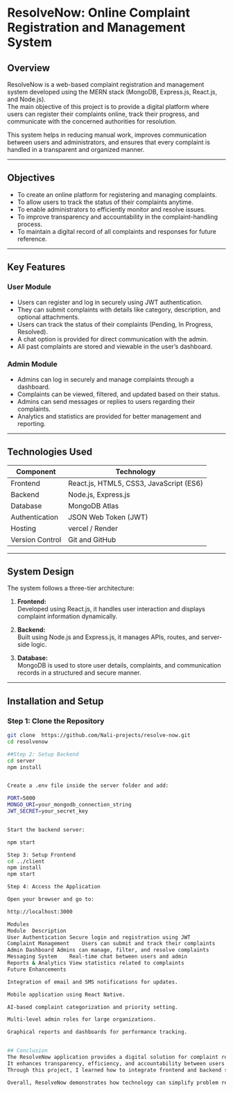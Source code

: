 
# ResolveNow: Online Complaint Registration and Management System

## Overview
ResolveNow is a web-based complaint registration and management system developed using the MERN stack (MongoDB, Express.js, React.js, and Node.js).  
The main objective of this project is to provide a digital platform where users can register their complaints online, track their progress, and communicate with the concerned authorities for resolution.  

This system helps in reducing manual work, improves communication between users and administrators, and ensures that every complaint is handled in a transparent and organized manner.

---

## Objectives
- To create an online platform for registering and managing complaints.
- To allow users to track the status of their complaints anytime.
- To enable administrators to efficiently monitor and resolve issues.
- To improve transparency and accountability in the complaint-handling process.
- To maintain a digital record of all complaints and responses for future reference.

---

## Key Features
### User Module
- Users can register and log in securely using JWT authentication.
- They can submit complaints with details like category, description, and optional attachments.
- Users can track the status of their complaints (Pending, In Progress, Resolved).
- A chat option is provided for direct communication with the admin.
- All past complaints are stored and viewable in the user’s dashboard.

### Admin Module
- Admins can log in securely and manage complaints through a dashboard.
- Complaints can be viewed, filtered, and updated based on their status.
- Admins can send messages or replies to users regarding their complaints.
- Analytics and statistics are provided for better management and reporting.

---

## Technologies Used
| Component | Technology |
|------------|-------------|
| Frontend | React.js, HTML5, CSS3, JavaScript (ES6) |
| Backend | Node.js, Express.js |
| Database | MongoDB Atlas |
| Authentication | JSON Web Token (JWT) |
| Hosting  |vercel / Render |
| Version Control | Git and GitHub |

---

## System Design
The system follows a three-tier architecture:

1. **Frontend:**  
   Developed using React.js, it handles user interaction and displays complaint information dynamically.

2. **Backend:**  
   Built using Node.js and Express.js, it manages APIs, routes, and server-side logic.

3. **Database:**  
   MongoDB is used to store user details, complaints, and communication records in a structured and secure manner.

---

## Installation and Setup

### Step 1: Clone the Repository
```bash
git clone  https://github.com/Nali-projects/resolve-now.git
cd resolvenow

##Step 2: Setup Backend
cd server
npm install


Create a .env file inside the server folder and add:

PORT=5000
MONGO_URI=your_mongodb_connection_string
JWT_SECRET=your_secret_key


Start the backend server:

npm start

Step 3: Setup Frontend
cd ../client
npm install
npm start

Step 4: Access the Application

Open your browser and go to:

http://localhost:3000

Modules
Module	Description
User Authentication	Secure login and registration using JWT
Complaint Management	Users can submit and track their complaints
Admin Dashboard	Admins can manage, filter, and resolve complaints
Messaging System	Real-time chat between users and admin
Reports & Analytics	View statistics related to complaints
Future Enhancements

Integration of email and SMS notifications for updates.

Mobile application using React Native.

AI-based complaint categorization and priority setting.

Multi-level admin roles for large organizations.

Graphical reports and dashboards for performance tracking.


## Conclusion
The ResolveNow application provides a digital solution for complaint registration and management using the MERN stack.  
It enhances transparency, efficiency, and accountability between users and administrators.  
Through this project, I learned how to integrate frontend and backend systems, handle APIs, and ensure secure data communication using JWT authentication.  

Overall, ResolveNow demonstrates how technology can simplify problem reporting and resolution in real-world environments such as colleges, organizations, or public service systems.





